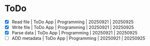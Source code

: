 # ToDo
- [x] Read file | ToDo App | Programming | 20250921 | 20250925
- [x] Write file  | ToDo App | Programming | 20250921 | 20250925
- [x] Parse data | ToDo App | Programming | 20250921 | 20250925
- [ ] ADD metadata | ToDo App | Programming | 20250921 | 20250925